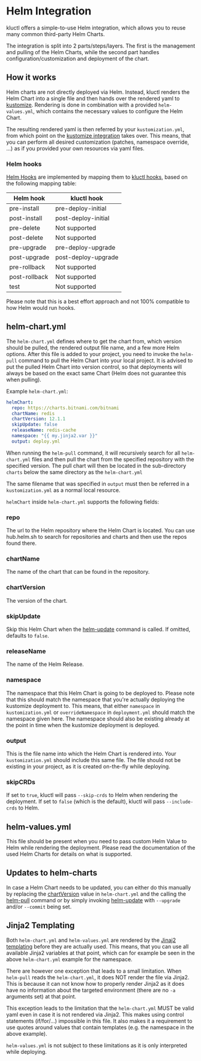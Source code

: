 # Helm Integration

kluctl offers a simple-to-use Helm integration, which allows you to reuse many common third-party Helm Charts.

The integration is split into 2 parts/steps/layers. The first is the management and pulling of the Helm Charts, while
the second part handles configuration/customization and deployment of the chart.

## How it works

Helm charts are not directly deployed via Helm. Instead, kluctl renders the Helm Chart into a single file and then
hands over the rendered yaml to [kustomize](https://kustomize.io/). Rendering is done in combination with a provided
`helm-values.yml`, which contains the necessary values to configure the Helm Chart.

The resulting rendered yaml is then referred by your `kustomization.yml`, from which point on the
[kustomize integration](kustomize-integration.md) takes over. This means, that you can perform all desired
customization (patches, namespace override, ...) as if you provided your own resources via yaml files.

### Helm hooks

[Helm Hooks](https://helm.sh/docs/topics/charts_hooks/) are implemented by mapping them to [kluctl hooks](./hooks.md),
based on the following mapping table:

| Helm hook     | kluctl hook         |
|---------------|---------------------|
| pre-install   | pre-deploy-initial  |
| post-install  | post-deploy-initial |
| pre-delete    | Not supported       |
| post-delete   | Not supported       |
| pre-upgrade   | pre-deploy-upgrade  |
| post-upgrade  | post-deploy-upgrade |
| pre-rollback  | Not supported       |
| post-rollback | Not supported       |
| test          | Not supported       |

Please note that this is a best effort approach and not 100% compatible to how Helm would run hooks. 

## helm-chart.yml

The `helm-chart.yml` defines where to get the chart from, which version should be pulled, the rendered output file name,
and a few more Helm options. After this file is added to your project, you need to invoke the `helm-pull` command
to pull the Helm Chart into your local project. It is advised to put the pulled Helm Chart into version control, so
that deployments will always be based on the exact same Chart (Helm does not guarantee this when pulling).

Example `helm-chart.yml`:

```yaml
helmChart:
  repo: https://charts.bitnami.com/bitnami
  chartName: redis
  chartVersion: 12.1.1
  skipUpdate: false
  releaseName: redis-cache
  namespace: "{{ my.jinja2.var }}"
  output: deploy.yml
```

When running the `helm-pull` command, it will recursively search for all `helm-chart.yml` files and then pull the
chart from the specified repository with the specified version. The pull chart will then be located in the sub-directory
`charts` below the same directory as the `helm-chart.yml`

The same filename that was specified in `output` must then be referred in a `kustomization.yml` as a normal local
resource.

`helmChart` inside `helm-chart.yml` supports the following fields:

### repo
The url to the Helm repository where the Helm Chart is located. You can use hub.helm.sh to search for repositories and
charts and then use the repos found there.

### chartName
The name of the chart that can be found in the repository.

### chartVersion
The version of the chart. 

### skipUpdate
Skip this Helm Chart when the [helm-update](./commands.md#helm-update) command is called. If omitted, defaults to `false`.

### releaseName
The name of the Helm Release.

### namespace
The namespace that this Helm Chart is going to be deployed to. Please note that this should match the namespace
that you're actually deploying the kustomize deployment to. This means, that either `namespace` in `kustomization.yml`
or `overrideNamespace` in `deployment.yml` should match the namespace given here. The namespace should also be existing
already at the point in time when the kustomize deployment is deployed.

### output
This is the file name into which the Helm Chart is rendered into. Your `kustomization.yml` should include this same
file. The file should not be existing in your project, as it is created on-the-fly while deploying.

### skipCRDs
If set to `true`, kluctl will pass `--skip-crds` to Helm when rendering the deployment. If set to `false` (which is
the default), kluctl will pass `--include-crds` to Helm.

## helm-values.yml
This file should be present when you need to pass custom Helm Value to Helm while rendering the deployment. Please
read the documentation of the used Helm Charts for details on what is supported.

## Updates to helm-charts
In case a Helm Chart needs to be updated, you can either do this manually by replacing the [chartVersion](#chartversion)
value in `helm-chart.yml` and the calling the [helm-pull](./commands.md#helm-pull) command or by simply invoking
[helm-update](./commands.md#helm-update) with `--upgrade` and/or `--commit` being set.

## Jinja2 Templating

Both `helm-chart.yml` and `helm-values.yml` are rendered by the [Jinaj2 templating](./jinja2-templating.md) before they
are actually used. This means, that you can use all available Jinja2 variables at that point, which can for example be
seen in the above `helm-chart.yml` example for the namespace.

There are however one exception that leads to a small limitation. When `helm-pull` reads the `helm-chart.yml`, it does
NOT render the file via Jinja2. This is because it can not know how to properly render Jinja2 as it does have no
information about the targeted environment (there are no `-a` arguments set) at that point.

This exception leads to the limitation that the `helm-chart.yml` MUST be valid yaml even in case it is not rendered
via Jinja2. This makes using control statements (if/for/...) impossible in this file. It also makes it a requirement
to use quotes around values that contain templates (e.g. the namespace in the above example).

`helm-values.yml` is not subject to these limitations as it is only interpreted while deploying.
